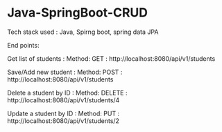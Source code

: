 # Java-SpringBoot-CRUD

Tech stack used : Java, Spirng boot, spring data JPA

End points:

Get list of students : Method: GET :  http://localhost:8080/api/v1/students

Save/Add new student : Method: POST : http://localhost:8080/api/v1/students

Delete a student by ID : Method: DELETE : http://localhost:8080/api/v1/students/4

Update a student by ID : Method: PUT : http://localhost:8080/api/v1/students/2
